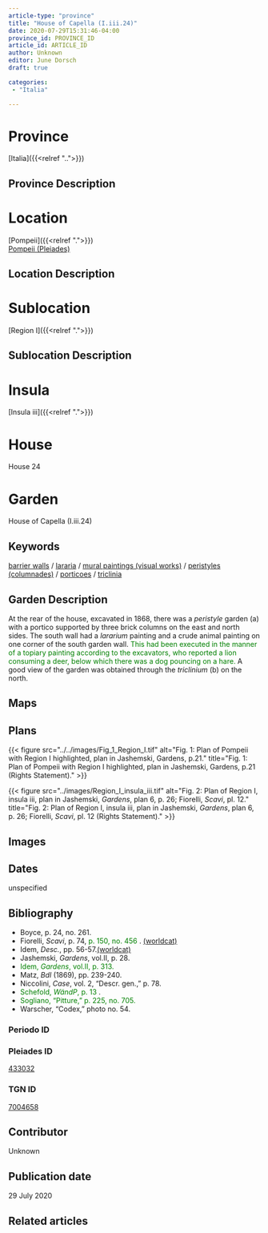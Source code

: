 ```yaml
---
article-type: "province"
title: "House of Capella (I.iii.24)"
date: 2020-07-29T15:31:46-04:00
province_id: PROVINCE_ID
article_id: ARTICLE_ID
author: Unknown
editor: June Dorsch
draft: true

categories:
 - "Italia"

---
```


# Province

[Italia]({{<relref "..">}})

## Province Description

<!-- DESCRIPTION -->


# Location

[Pompeii]({{<relref ".">}}) \
[Pompeii (Pleiades)](https://pleiades.stoa.org/places/433032)

## Location Description

<!-- LEAVE THIS BLANK FOR NOW -->

# Sublocation

[Region I]({{<relref ".">}})

## Sublocation Description

<!-- DESCRIPTION -->

# Insula

[Insula iii]({{<relref ".">}})

# House

House 24

# Garden

House of Capella (I.iii.24)

## Keywords

[barrier walls](http://vocab.getty.edu/page/aat/300419302)  /
[lararia](http://vocab.getty.edu/page/aat/300400600)  /
[mural paintings (visual works)](http://vocab.getty.edu/page/aat/300033644)  /
[peristyles (columnades)](http://vocab.getty.edu/page/aat/300004029)  /
[porticoes](http://vocab.getty.edu/page/aat/300004145)  /
[triclinia](http://vocab.getty.edu/page/aat/300004359)  

## Garden Description

At the rear of the house, excavated in 1868, there was a *peristyle* garden (a) with a portico supported by three brick columns on the east and north sides. The south wall had a *lararium* painting and a crude animal painting on one corner of the south garden wall. <span style="color:green"> This had been executed in the manner of a topiary painting according to the excavators, who reported a lion consuming a deer, below which there was a dog pouncing on a hare. </span> A good view of the garden was obtained through the *triclinium* (b) on the north.

## Maps

<!--
OLD WAY (DO NOT USE)
![alt_text](../../images/image_name.ext)
*CAPTION*

NEW WAY ↓↓↓↓
{{< figure src="../../images/image_name.ext" alt="ALT_TEXT" title="CAPTION" >}}
-->

## Plans

{{< figure src="../../images/Fig_1_Region_I.tif" alt="Fig. 1: Plan of Pompeii with Region I highlighted, plan in Jashemski, Gardens, p.21." title="Fig. 1: Plan of Pompeii with Region I highlighted, plan in Jashemski, Gardens, p.21 (Rights Statement)." >}}

{{< figure src="../images/Region_I_insula_iii.tif" alt="Fig. 2: Plan of Region I, insula iii, plan in Jashemski, *Gardens*, plan 6, p. 26; Fiorelli,
*Scavi*, pl. 12." title="Fig. 2: Plan of Region I, insula iii, plan in Jashemski, *Gardens*, plan 6, p. 26; Fiorelli,
*Scavi*, pl. 12 (Rights Statement)." >}}

## Images


## Dates

unspecified

## Bibliography

* Boyce, p. 24, no. 261.
* Fiorelli, *Scavi*, p. 74,  <span style="color:green"> p. 150, no. 456 </span>. [(worldcat)](http://www.worldcat.org/oclc/249024903)
* Idem, *Desc.*, pp. 56-57.[(worldcat)](http://www.worldcat.org/oclc/908272023)
* Jashemski, *Gardens*, vol.II, p. 28.
* <span style="color:green"> Idem, *Gardens*, vol.II, p. 313. </span>
* Matz, *BdI* (1869), pp. 239-240.
* Niccolini, *Case*, vol. 2, “Descr. gen.,” p. 78.
* <span style="color:green"> Schefold, *WändP*, p. 13 </span>.
* <span style="color:green"> Sogliano, “Pitture,” p. 225, no. 705. </span>
* Warscher, “Codex,” photo no. 54.

### Periodo ID

<!-- [PERIODO_ID](https://pleiades.stoa.org/places/PLEIADES_ID) -->

### Pleiades ID

[433032](https://pleiades.stoa.org/places/433032)

### TGN ID

[7004658](http://vocab.getty.edu/page/tgn/7004658)

## Contributor

Unknown

## Publication date

29 July 2020

## Related articles

<!-- Links to other related articles. Leave blank for now -->
